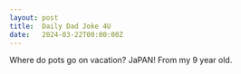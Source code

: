 ```yaml
---
layout: post
title:  Daily Dad Joke 4U
date:   2024-03-22T00:00:00Z
---
```

Where do pots go on vacation? JaPAN! From my 9 year old.
